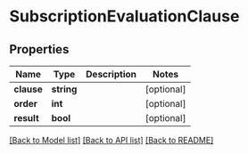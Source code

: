 # SubscriptionEvaluationClause

## Properties
Name | Type | Description | Notes
------------ | ------------- | ------------- | -------------
**clause** | **string** |  | [optional] 
**order** | **int** |  | [optional] 
**result** | **bool** |  | [optional] 

[[Back to Model list]](../README.md#documentation-for-models) [[Back to API list]](../README.md#documentation-for-api-endpoints) [[Back to README]](../README.md)


